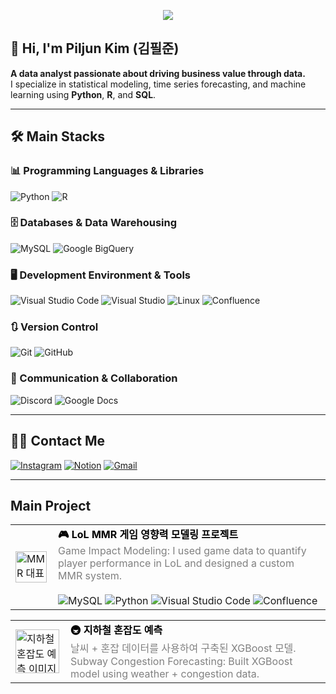 <p align="center">
  <img src="https://capsule-render.vercel.app/api?type=waving&color=f0cbcb&height=240&text=PilJun's%20GitHub&animation=fadeIn&fontColor=40008f&fontSize=70" />
</p>

## 👋 Hi, I'm Piljun Kim (김필준)

**A data analyst passionate about driving business value through data.**  
I specialize in statistical modeling, time series forecasting, and machine learning using **Python**, **R**, and **SQL**.

---

## 🛠️ Main Stacks

### 📊 Programming Languages & Libraries
![Python](https://img.shields.io/badge/Python-3776AB?style=for-the-badge&logo=Python&logoColor=white)
![R](https://img.shields.io/badge/R-276DC3?style=for-the-badge&logo=R&logoColor=white)

### 🗄️ Databases & Data Warehousing
![MySQL](https://img.shields.io/badge/MySQL-4479A1?style=for-the-badge&logo=MySQL&logoColor=white)
![Google BigQuery](https://img.shields.io/badge/Google_BigQuery-4285F4?style=for-the-badge&logo=googlebigquery&logoColor=white)

### 🖥️ Development Environment & Tools
![Visual Studio Code](https://img.shields.io/badge/Visual_Studio_Code-007ACC?style=for-the-badge&logo=visualstudiocode&logoColor=white)
![Visual Studio](https://img.shields.io/badge/Visual_Studio-5C2D91?style=for-the-badge&logo=visualstudio&logoColor=white)
![Linux](https://img.shields.io/badge/Linux-FCC624?style=for-the-badge&logo=linux&logoColor=black)
![Confluence](https://img.shields.io/badge/Confluence-172B4D?style=for-the-badge&logo=atlassianconfluence&logoColor=white)

### 🔃 Version Control
![Git](https://img.shields.io/badge/Git-F05032?style=for-the-badge&logo=git&logoColor=white)
![GitHub](https://img.shields.io/badge/GitHub-181717?style=for-the-badge&logo=github&logoColor=white)

### 💬 Communication & Collaboration
![Discord](https://img.shields.io/badge/Discord-5865F2?style=for-the-badge&logo=discord&logoColor=white)
![Google Docs](https://img.shields.io/badge/Google_Docs-4285F4?style=for-the-badge&logo=googledocs&logoColor=white)

---
 
## 🧑‍💻 Contact Me

[![Instagram](https://img.shields.io/badge/Instagram-E4405F?style=for-the-badge&logo=Instagram&logoColor=white)](#)
[![Notion](https://img.shields.io/badge/Notion-000000?style=for-the-badge&logo=Notion&logoColor=white)](https://www.notion.so/abbb0b673a594e5899f3ad4a2880e666?source=copy_link)
[![Gmail](https://img.shields.io/badge/Gmail-EA4335?style=for-the-badge&logo=Gmail&logoColor=white)](mailto:kimpillj@gmail.com)

---

## Main Project

<table>
  <tr>
    <td>
      <a href="https://github.com/kimpiljun/MMR_project" target="_blank">
        <img src="https://github.com/user-attachments/assets/869eb329-11d3-4dc3-a350-e8aa5499fb9d" width="50" alt="MMR 대표 이미지">
      </a>
    </td>
    <td style="vertical-align: top; padding-left: 10px;">
      <strong>
        <a href="https://github.com/kimpiljun/MMR_project" target="_blank" style="text-decoration: none; color: #000000;">
          🎮 LoL MMR 게임 영향력 모델링 프로젝트
        </a>
      </strong><br>
      <span style="color: gray;">
        Game Impact Modeling: I used game data to quantify player performance in LoL and designed a custom MMR system.
      </span><br><br>
      <!-- 배지 부분을 Markdown 이미지 문법 대신 HTML <img> 태그로 변경했습니다. -->
      <img src="https://img.shields.io/badge/MySQL-4479A1?style=for-the-badge&logo=MySQL&logoColor=white" alt="MySQL">
      <img src="https://img.shields.io/badge/Python-3776AB?style=for-the-badge&logo=Python&logoColor=white" alt="Python">
      <img src="https://img.shields.io/badge/Visual_Studio_Code-007ACC?style=for-the-badge&logo=visualstudiocode&logoColor=white" alt="Visual Studio Code">
      <img src="https://img.shields.io/badge/Confluence-172B4D?style=for-the-badge&logo=atlassianconfluence&logoColor=white" alt="Confluence">
    </td>
  </tr>
</table>

<table>
  <tr>
    <td>
      <a href="https://github.com/kimpiljun/Weather-Prediction-Subway-Congestion-XGBoost-Experimental-Machine" target="_blank">
        <img src="https://github.com/user-attachments/assets/3897fe38-50ed-4d07-98fd-43f0c63ea846" width="70" alt="지하철 혼잡도 예측 이미지">
      </a>
    </td>
    <td style="vertical-align: middle; padding-left: 10px;">
      <strong>
        <a href="https://github.com/kimpiljun/Weather-Prediction-Subway-Congestion-XGBoost-Experimental-Machine" target="_blank" style="text-decoration: none; color: #000000;">
          🚇 지하철 혼잡도 예측
        </a>
      </strong><br>
      <span style="color: gray;">
        날씨 + 혼잡 데이터를 사용하여 구축된 XGBoost 모델.<br>Subway Congestion Forecasting: Built XGBoost model using weather + congestion data.
      </span>
    </td>
  </tr>
</table>
